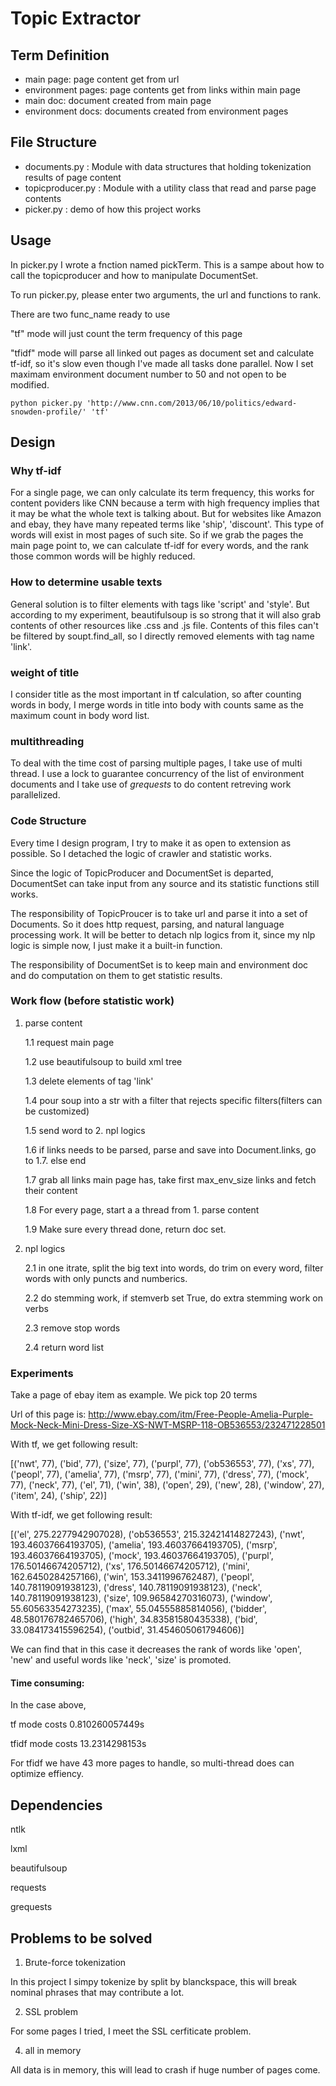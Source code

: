 # Topic Extractor

## Term Definition

- main page: page content get from url
- environment pages: page contents get from links within main page
- main doc: document created from main page
- environment docs: documents created from environment pages


## File Structure

- documents.py : Module with data structures that holding tokenization results of page content
- topicproducer.py : Module with a utility class that read and parse page contents
- picker.py : demo of how this project works

## Usage

In picker.py I wrote a fnction named pickTerm. This is a sampe about how to call the topicproducer and how to manipulate DocumentSet. 

To run picker.py, please enter two arguments, the url and functions to rank.

There are two func_name ready to use

"tf" mode will just count the term frequency of this page

"tfidf" mode will parse all linked out pages as document set and calculate tf-idf, so it's slow even though I've made all tasks done parallel. Now I set maximam environment document number to 50 and not open to be modified.

```shell
python picker.py 'http://www.cnn.com/2013/06/10/politics/edward-snowden-profile/' 'tf'
```

## Design

### Why tf-idf

For a single page, we can only calculate its term frequency, this works for content poviders like CNN because a term with high frequency implies that it may be what the whole text is talking about. But for websites like Amazon and ebay, they have many repeated terms like 'ship', 'discount'. This type of words will exist in most pages of such site. So if we grab the pages the main page point to, we can calculate tf-idf for every words, and the rank those common words will be highly reduced.

### How to determine usable texts

General solution is to filter elements with tags like 'script' and 'style'. But according to my experiment, beautifulsoup is so strong that it will also grab contents of other resources like .css and .js file. Contents of this files can't be filtered by soupt.find_all, so I directly removed elements with tag name 'link'.

### weight of title

I consider title as the most important in tf calculation, so after counting words in body, I merge words in title into body with counts same as the maximum count in body word list. 

### multithreading

To deal with the time cost of parsing multiple pages, I take use of multi thread. I use a lock to guarantee concurrency of the list of environment documents and I take use of *grequests* to do content retreving work parallelized.

### Code Structure
Every time I design program, I try to make it as open to extension as possible. So I detached the logic of crawler and statistic works.

Since the logic of TopicProducer and DocumentSet is departed, DocumentSet can take input from any source and its statistic functions still works.

The responsibility of TopicProucer is to take url and parse it into a set of Documents. So it does http request, parsing, and natural language processing work. It will be better to detach nlp logics from it, since my nlp logic is simple now, I just make it a built-in function.

The responsibility of DocumentSet is to keep main and environment doc and do computation on them to get statistic results.

### Work flow (before statistic work)

1. parse content

	1.1 request main page

	1.2 use beautifulsoup to build xml tree

	1.3 delete elements of tag 'link'

	1.4 pour soup into a str with a filter that rejects specific filters(filters can be customized)

	1.5 send word to 2. npl logics

	1.6 if links needs to be parsed, parse and save into Document.links, go to 1.7. else end

	1.7 grab all links main page has, take first max_env_size links and fetch their content

	1.8 For every page, start a a thread from 1. parse content

	1.9 Make sure every thread done, return doc set.

2. npl logics

	2.1 in one itrate, split the big text into words, do trim on every word, filter words with only puncts and numberics.

	2.2 do stemming work, if stemverb set True, do extra stemming work on verbs

	2.3 remove stop words

	2.4 return word list

### Experiments

Take a page of ebay item as example. We pick top 20 terms

Url of this page is: http://www.ebay.com/itm/Free-People-Amelia-Purple-Mock-Neck-Mini-Dress-Size-XS-NWT-MSRP-118-OB536553/232471228501

With tf, we get following result:

[('nwt', 77), ('bid', 77), ('size', 77), ('purpl', 77), ('ob536553', 77), ('xs', 77), ('peopl', 77), ('amelia', 77), ('msrp', 77), ('mini', 77), ('dress', 77), ('mock', 77), ('neck', 77), ('el', 71), ('win', 38), ('open', 29), ('new', 28), ('window', 27), ('item', 24), ('ship', 22)]

With tf-idf, we get following result:

[('el', 275.2277942907028), ('ob536553', 215.32421414827243), ('nwt', 193.46037664193705), ('amelia', 193.46037664193705), ('msrp', 193.46037664193705), ('mock', 193.46037664193705), ('purpl', 176.50146674205712), ('xs', 176.50146674205712), ('mini', 162.6450284257166), ('win', 153.3411996762487), ('peopl', 140.78119091938123), ('dress', 140.78119091938123), ('neck', 140.78119091938123), ('size', 109.96584270316073), ('window', 55.60563354273235), ('max', 55.04555885814056), ('bidder', 48.580176782465706), ('high', 34.83581580435338), ('bid', 33.084173415596254), ('outbid', 31.454605061794606)]

We can find that in this case it decreases the rank of words like 'open', 'new' and useful words like 'neck', 'size' is promoted.

#### Time consuming:

In the case above, 

tf mode costs 0.810260057449s

tfidf mode costs 13.2314298153s

For tfidf we have 43 more pages to handle, so multi-thread does can optimize effiency.

## Dependencies

ntlk

lxml

beautifulsoup

requests

grequests

## Problems to be solved

1. Brute-force tokenization

In this project I simpy tokenize by split by blanckspace, this will break nominal phrases that may contribute a lot.

2. SSL problem

For some pages I tried, I meet the SSL cerfiticate problem.

4. all in memory

All data is in memory, this will lead to crash if huge number of pages come.









